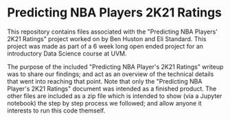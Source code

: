 # Predicting NBA Players 2K21 Ratings
This repository contains files associated with the "Predicting NBA Players’ 2K21 Ratings" project worked on by Ben Huston and Eli Standard. This project was made as part of a 6 week long open ended project for an introductory Data Science course at UVM.

The purpose of the included "Predicting NBA Player's 2K21 Ratings" writeup was to share our findings; and act as an overview of the technical details that went into reaching that point. Note that only the "Predicting NBA Player's 2K21 Ratings" document was intended as a finished product. The other files are included as a zip file which is intended to show (via a Jupyter notebook) the step by step process we followed; and allow anyone it interests to run this code themself. 
